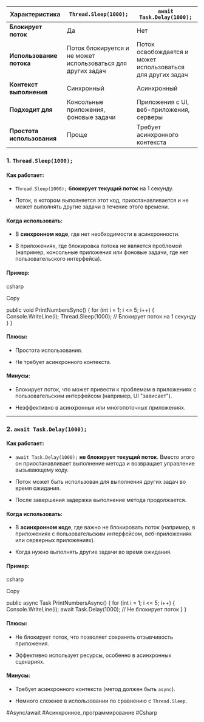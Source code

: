 | Характеристика             | `Thread.Sleep(1000);`                                        | `await Task.Delay(1000);`                                   |
| -------------------------- | ------------------------------------------------------------ | ----------------------------------------------------------- |
| **Блокирует поток**        | Да                                                           | Нет                                                         |
| **Использование потока**   | Поток блокируется и не может использоваться для других задач | Поток освобождается и может использоваться для других задач |
| **Контекст выполнения**    | Синхронный                                                   | Асинхронный                                                 |
| **Подходит для**           | Консольные приложения, фоновые задачи                        | Приложения с UI, веб-приложения, серверы                    |
| **Простота использования** | Проще                                                        | Требует асинхронного контекста                              |

### **1. `Thread.Sleep(1000);`**

#### Как работает:

- `Thread.Sleep(1000);` **блокирует текущий поток** на 1 секунду.
    
- Поток, в котором выполняется этот код, приостанавливается и не может выполнять другие задачи в течение этого времени.
    

#### Когда использовать:

- В **синхронном коде**, где нет необходимости в асинхронности.
    
- В приложениях, где блокировка потока не является проблемой (например, консольные приложения или фоновые задачи, где нет пользовательского интерфейса).
    

#### Пример:

csharp

Copy

public void PrintNumbersSync()
{
    for (int i = 1; i <= 5; i++)
    {
        Console.WriteLine(i);
        Thread.Sleep(1000); // Блокирует поток на 1 секунду
    }
}

#### Плюсы:

- Простота использования.
    
- Не требует асинхронного контекста.
    

#### Минусы:

- Блокирует поток, что может привести к проблемам в приложениях с пользовательским интерфейсом (например, UI "зависает").
    
- Неэффективно в асинхронных или многопоточных приложениях.
    

---

### **2. `await Task.Delay(1000);`**

#### Как работает:

- `await Task.Delay(1000);` **не блокирует текущий поток**. Вместо этого он приостанавливает выполнение метода и возвращает управление вызывающему коду.
    
- Поток может быть использован для выполнения других задач во время ожидания.
    
- После завершения задержки выполнение метода продолжается.
    

#### Когда использовать:

- В **асинхронном коде**, где важно не блокировать поток (например, в приложениях с пользовательским интерфейсом, веб-приложениях или серверных приложениях).
    
- Когда нужно выполнять другие задачи во время ожидания.
    

#### Пример:

csharp

Copy

public async Task PrintNumbersAsync()
{
    for (int i = 1; i <= 5; i++)
    {
        Console.WriteLine(i);
        await Task.Delay(1000); // Не блокирует поток
    }
}

#### Плюсы:

- Не блокирует поток, что позволяет сохранять отзывчивость приложения.
    
- Эффективно использует ресурсы, особенно в асинхронных сценариях.
    

#### Минусы:

- Требует асинхронного контекста (метод должен быть `async`).
    
- Немного сложнее в использовании по сравнению с `Thread.Sleep`.

#Async/await  #Асинхронное_программирование #Csharp 